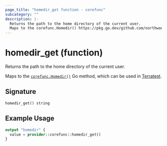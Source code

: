 ```yaml
---
page_title: "homedir_get function - corefunc"
subcategory: ""
description: |-
  Returns the path to the home directory of the current user.
  Maps to the corefunc.Homedir() https://pkg.go.dev/github.com/northwood-labs/terraform-provider-corefunc/corefunc#Homedir Go method, which can be used in Terratest https://terratest.gruntwork.io.
---
```


# homedir_get (function)

Returns the path to the home directory of the current user.

Maps to the [`corefunc.Homedir()`](https://pkg.go.dev/github.com/northwood-labs/terraform-provider-corefunc/corefunc#Homedir) Go method, which can be used in [Terratest](https://terratest.gruntwork.io).

## Signature

<!-- signature generated by tfplugindocs -->
```text
homedir_get() string
```

## Example Usage

```terraform
output "homedir" {
  value = provider::corefunc::homedir_get()
}
```

<!-- Preview the provider docs with the Terraform registry provider docs preview tool: https://registry.terraform.io/tools/doc-preview -->

